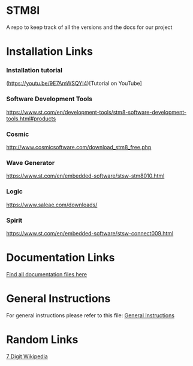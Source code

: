 
# STM8l
A repo to keep track of all the versions and the docs for our project

# Installation Links

### Installation tutorial

(https://youtu.be/9E7AmWSQYI4)[Tutorial on YouTube]

### Software Development Tools

https://www.st.com/en/development-tools/stm8-software-development-tools.html#products

### Cosmic

http://www.cosmicsoftware.com/download_stm8_free.php

### Wave Generator

https://www.st.com/en/embedded-software/stsw-stm8010.html

### Logic

https://www.saleae.com/downloads/

### Spirit

https://www.st.com/en/embedded-software/stsw-connect009.html

# Documentation Links

[Find all documentation files here](./Docs)

# General Instructions

For general instructions please refer to this file:
[General Instructions](https://github.com/katistix/STM8l/blob/main/Personal%20Docs/General%20Instrunctions.md)

# Random Links

[7 Digit Wikipedia](https://en.wikipedia.org/wiki/Seven-segment_display_character_representations)
